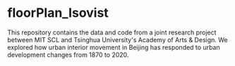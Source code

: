 # floorPlan_Isovist
This repository contains the data and code from a joint research project between MIT SCL and Tsinghua University's Academy of Arts &amp; Design. We explored how urban interior movement in Beijing has responded to urban development changes from 1870 to 2020.
